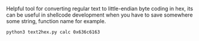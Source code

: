 Helpful tool for converting regular text to little-endian byte coding in hex, its can be useful in shellcode development when you have to save somewhere some string, function name for example.

<code>python3 text2hex.py calc
0x636c6163</code>
